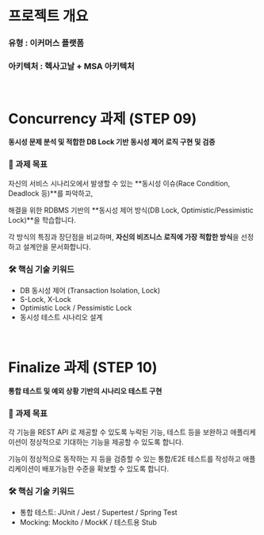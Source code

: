 # 프로젝트 개요
### 유형 : 이커머스 플랫폼
### 아키텍처 : 헥사고날 + MSA 아키텍처


<br>

# Concurrency 과제 (STEP 09)

**동시성 문제 분석 및 적합한 DB Lock 기반 동시성 제어 로직 구현 및 검증**

### 🎯 과제 목표

자신의 서비스 시나리오에서 발생할 수 있는 **동시성 이슈(Race Condition, Deadlock 등)**를 파악하고,

해결을 위한 RDBMS 기반의 **동시성 제어 방식(DB Lock, Optimistic/Pessimistic Lock)**을 학습합니다.

각 방식의 특징과 장단점을 비교하며, **자신의 비즈니스 로직에 가장 적합한 방식**을 선정하고 설계안을 문서화합니다.

### 🛠️ 핵심 기술 키워드

- DB 동시성 제어 (Transaction Isolation, Lock)
- S-Lock, X-Lock
- Optimistic Lock / Pessimistic Lock
- 동시성 테스트 시나리오 설계


<br>

# Finalize 과제 (STEP 10)

**통합 테스트 및 예외 상황 기반의 시나리오 테스트 구현**

### 🎯 과제 목표

각 기능을 REST API 로 제공할 수 있도록 누락된 기능, 테스트 등을 보완하고 애플리케이션이 정상적으로 기대하는 기능을 제공할 수 있도록 합니다.

기능이 정상적으로 동작하는 지 등을 검증할 수 있는 통합/E2E 테스트를 작성하고 애플리케이션이 배포가능한 수준을 확보할 수 있도록 합니다.

### 🛠️ 핵심 기술 키워드

- 통합 테스트: JUnit / Jest / Supertest / Spring Test
- Mocking: Mockito / MockK / 테스트용 Stub

